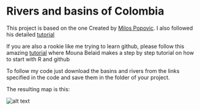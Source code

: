 # Rivers and basins of Colombia 

This project is based on the one Created by [Milos Popovic](https://github.com/milos-agathon/mapping-river-basins-with-r). I also followed his detailed [tutorial](https://www.youtube.com/watch?v=HugGwjogPv0)

If you are also a rookie like me trying to learn github, please follow this amazing [tutorial](https://www.youtube.com/watch?app=desktop&v=jN6tvgt3GK8&t=0) where Mouna Belaid makes a step by step tutorial on how to start with R and github

To follow my code just download the basins and rivers from the links specified in the code and save them in the folder of your project.

The resulting map is this:

![alt text](https://github.com/spinedaz/Repo_basins/blob/main/colombia-river-basins.png?raw=true)

